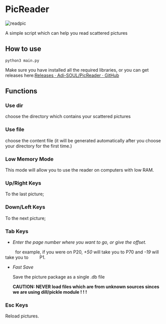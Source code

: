 # PicReader

![readpic](PicReader/readpic.png)

A simple script which can help you read scattered pictures

## How to use

```shell
python3 main.py
```

Make sure you have installed all the required libraries, or you can get releases here:[Releases · Adi-SOUL/PicReader · GitHub](https://github.com/Adi-SOUL/PicReader/releases)

## Functions

### **Use dir**

 choose the directory which contains your scattered pictures

### **Use file**

choose the content file (it will be generated automatically after you choose your directory for the first time.)

### Low Memory Mode

This mode will allow you to use the reader on computers with low RAM.

### Up/Right Keys

To the last picture;

### Down/Left Keys

To the next picture;

### Tab Keys

* *Enter the page number where you want to go, or give the offset.*

        for example, if you were on P20, *+50* will take you to P70 and *-19* will take you to         P1.

* *Fast Save*
  
  Save the picture package as a single .db file
  
  **CAUTION: NEVER load files which are from unknown sources sinces we are using dill/pickle module ! ! !**

### Esc Keys

Reload pictures.
